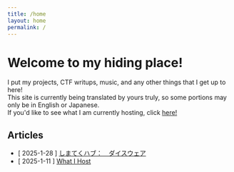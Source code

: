 ```yaml
---
title: /home
layout: home
permalink: /
---
```


# Welcome to my hiding place!

I put my projects, CTF writups, music, and any other things that I get up to here!
<br />
This site is currently being translated by yours truly, so some portions may only be in English or Japanese.
<br />
If you'd like to see what I am currently hosting, click [here!](/blog/what-i-host)
<br />
## Articles
- [ 2025-1-28 ] [しまてくハブ：　ダイスウェア](/blog/shima-tech-hub-diceware)
- [ 2025-1-11 ] [What I Host](/blog/what-i-host)

<br />
